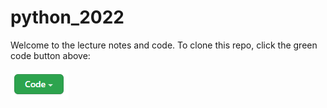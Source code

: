 # python_2022


Welcome to the lecture notes and code. To clone this repo, click the green code button above:

![code_button](images/code_button.png)
